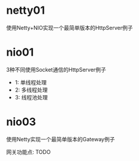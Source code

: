 # netty01
使用Netty+NIO实现一个最简单版本的HttpServer例子
# nio01
3种不同使用Socket通信的HttpServer例子
- 1: 单线程处理
- 2: 多线程处理
- 3: 线程池处理
# nio03
使用Netty实现一个最简单版本的Gateway例子

网关功能点:
TODO